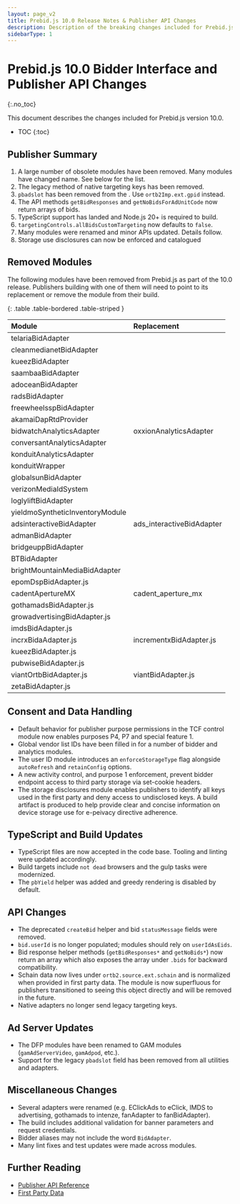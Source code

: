 ```yaml
---
layout: page_v2
title: Prebid.js 10.0 Release Notes & Publisher API Changes
description: Description of the breaking changes included for Prebid.js 10.0
sidebarType: 1
---
```


# Prebid.js 10.0 Bidder Interface and Publisher API Changes

{:.no_toc}

This document describes the changes included for Prebid.js version 10.0.

* TOC
{:toc}

## Publisher Summary

1. A large number of obsolete modules have been removed. Many modules have changed name. See below for the list.
2. The legacy method of native targeting keys has been removed.
3. `pbadslot` has been removed from the . Use `ortb2Imp.ext.gpid` instead.
4. The API methods `getBidResponses` and `getNoBidsForAdUnitCode` now return arrays of bids.
5. TypeScript support has landed and Node.js 20+ is required to build.
6. `targetingControls.allBidsCustomTargeting` now defaults to `false`.
7. Many modules were renamed and minor APIs updated. Details follow.
8. Storage use disclosures can now be enforced and catalogued 

## Removed Modules

The following modules have been removed from Prebid.js as part of the 10.0 release. Publishers building with one of them will need to point to its replacement or remove the module from their build.

{: .table .table-bordered .table-striped }

| Module | Replacement |
|:-----------------------------|:-------------------------|
| telariaBidAdapter | |
| cleanmedianetBidAdapter | |
| kueezBidAdapter | |
| saambaaBidAdapter | |
| adoceanBidAdapter | |
| radsBidAdapter | |
| freewheelsspBidAdapter | |
| akamaiDapRtdProvider | |
| bidwatchAnalyticsAdapter | oxxionAnalyticsAdapter |
| conversantAnalyticsAdapter | |
| konduitAnalyticsAdapter | |
| konduitWrapper | |
| globalsunBidAdapter | |
| verizonMediaIdSystem | |
| loglyliftBidAdapter | |
| yieldmoSyntheticInventoryModule | |
| adsinteractiveBidAdapter | ads_interactiveBidAdapter |
| admanBidAdapter | |
| bridgeuppBidAdapter | |
| BTBidAdapter | |
| brightMountainMediaBidAdapter | |
| epomDspBidAdapter.js | |
| cadentApertureMX | cadent_aperture_mx |
| gothamadsBidAdapter.js | |
| growadvertisingBidAdapter.js | |
| imdsBidAdapter.js | |
| incrxBidaAdapter.js | incrementxBidAdapter.js |
| kueezBidAdapter.js | |
| pubwiseBidAdapter.js | |
| viantOrtbBidAdapter.js | viantBidAdapter.js |
| zetaBidAdapter.js | |
 
## Consent and Data Handling

* Default behavior for publisher purpose permissions in the TCF control module now enables purposes P4, P7 and special feature 1.
* Global vendor list IDs have been filled in for a number of bidder and analytics modules.
* The user ID module introduces an `enforceStorageType` flag alongside `autoRefresh` and `retainConfig` options.
* A new activity control, and purpose 1 enforcement, prevent bidder endpoint access to third party storage via set-cookie headers.
* The storage disclosures module enables publishers to identify all keys used in the first party and deny access to undisclosed keys. A build artifact is produced to help provide clear and concise information on device storage use for e-peivacy directive adherence.

## TypeScript and Build Updates

* TypeScript files are now accepted in the code base. Tooling and linting were updated accordingly.
* Build targets include `not dead` browsers and the gulp tasks were modernized.
* The `pbYield` helper was added and greedy rendering is disabled by default.

## API Changes

* The deprecated `createBid` helper and bid `statusMessage` fields were removed.
* `bid.userId` is no longer populated; modules should rely on `userIdAsEids`.
* Bid response helper methods (`getBidResponses*` and `getNoBids*`) now return an array which also exposes the array under `.bids` for backward compatibility.
* Schain data now lives under `ortb2.source.ext.schain` and is normalized when provided in first party data. The module is now superfluous for publishers transitioned to seeing this object directly and will be removed in the future.
* Native adapters no longer send legacy targeting keys.

## Ad Server Updates

* The DFP modules have been renamed to GAM modules (`gamAdServerVideo`, `gamAdpod`, etc.).
* Support for the legacy `pbadslot` field has been removed from all utilities and adapters.

## Miscellaneous Changes

* Several adapters were renamed (e.g. EClickAds to eClick, IMDS to advertising, gothamads to intenze, fanAdapter to fanBidAdapter).
* The build includes additional validation for banner parameters and request credentials.
* Bidder aliases may not include the word `BidAdapter`.
* Many lint fixes and test updates were made across modules.

## Further Reading

* [Publisher API Reference](/dev-docs/publisher-api-reference.html)
* [First Party Data](/features/firstPartyData.html)
